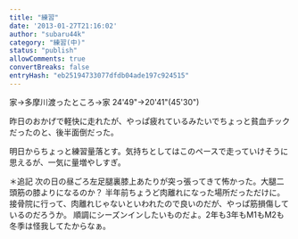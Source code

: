 ```yaml
---
title: "練習"
date: '2013-01-27T21:16:02'
author: "subaru44k"
category: "練習(中)"
status: "publish"
allowComments: true
convertBreaks: false
entryHash: "eb25194733077dfdb04ade197c924515"
---
```

家→多摩川渡ったところ→家
24'49"→20'41"(45'30")

昨日のおかげで軽快に走れたが、やっぱ疲れているみたいでちょっと貧血チックだったのと、後半面倒だった。

明日からちょっと練習量落とす。気持ちとしてはこのペースで走っていけそうに思えるが、一気に量増やしすぎ。


＊追記
次の日の昼ごろ左足腿裏膝上あたりが突っ張ってきて怖かった。大腿二頭筋の膝よりになるのか？
半年前ちょうど肉離れになった場所だっただけに。
接骨院に行って、肉離れじゃないといわれたので良いのだが、やっぱ筋損傷しているのだろうか。
順調にシーズンインしたいものだよ。2年も3年もM1もM2も冬季は怪我してたからなぁ。
